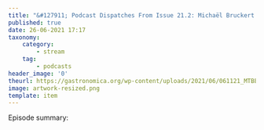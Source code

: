 ```yaml
---
title: "&#127911; Podcast Dispatches From Issue 21.2: Michaël Bruckert – Gastronomica"
published: true
date: 26-06-2021 17:17
taxonomy:
    category:
        - stream
    tag:
        - podcasts
header_image: '0'
theurl: https://gastronomica.org/wp-content/uploads/2021/06/061121_MTBE_113_V1.mp3
image: artwork-resized.png
template: item
--- 
```

Episode summary: 
